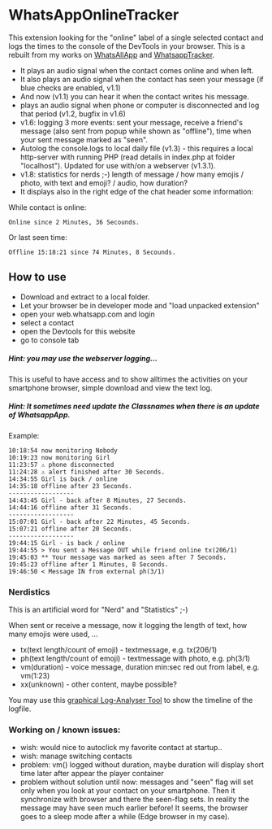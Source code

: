 # WhatsAppOnlineTracker
This extension looking for the "online" label of a single selected contact and logs the times to the console of the DevTools in your browser.
This is a rebuilt from my works on [WhatsAllApp](https://github.com/mathe1/WhatsAllApp-Mod) and [WhatsappTracker](https://github.com/mathe1/WhatsappTracker).

- It plays an audio signal when the contact comes online and when left. 
- It also plays an audio signal when the contact has seen your message (if blue checks are enabled, v1.1)
- And now (v1.1) you can hear it when the contact writes his message.
- plays an audio signal when phone or computer is disconnected and log that period (v1.2, bugfix in v1.6)
- v1.6: logging 3 more events: sent your message, receive a friend's message (also sent from popup while shown as "offline"), time when your sent message marked as "seen".
- Autolog the console.logs to local daily file (v1.3) - this requires a local http-server with running PHP (read details in index.php at folder "localhost"). Updated for use with/on a webserver (v1.3.1).
- v1.8: statistics for nerds ;-) length of message / how many emojis / photo, with text and emoji? / audio, how duration?
- It displays also in the right edge of the chat header some information:

While contact is online:
```
Online since 2 Minutes, 36 Secounds.
```
Or last seen time:
```
Offline 15:18:21 since 74 Minutes, 8 Secounds.
```
## How to use
- Download and extract to a local folder.
- Let your browser be in developer mode and "load unpacked extension"
- open your web.whatsapp.com and login
- select a contact
- open the Devtools for this website
- go to console tab

##### Hint: you may use the webserver logging...
This is useful to have access and to show alltimes the activities on your smartphone browser, simple download and view the text log.

##### Hint: It sometimes need update the Classnames when there is an update of WhatsappApp.

Example:
```
10:18:54 now monitoring Nobody
10:19:23 now monitoring Girl
11:23:57 ⚠️ phone disconnected
11:24:28 ⚠️ alert finished after 30 Seconds.
14:34:55 Girl is back / online
14:35:18 offline after 23 Seconds.
------------------
14:43:45 Girl - back after 8 Minutes, 27 Seconds.
14:44:16 offline after 31 Seconds.
------------------
15:07:01 Girl - back after 22 Minutes, 45 Seconds.
15:07:21 offline after 20 Seconds.
------------------
19:44:15 Girl - is back / online
19:44:55 > You sent a Message OUT while friend online tx(206/1)
19:45:03 ** Your message was marked as seen after 7 Seconds.
19:45:23 offline after 1 Minutes, 8 Seconds.
19:46:50 < Message IN from external ph(3/1)
```

### Nerdistics
This is an artificial word for "Nerd" and "Statistics" ;-)

When sent or receive a message, now it logging the length of text, how many emojis were used, ...
- tx(text length/count of emoji) - textmessage, e.g. tx(206/1)
- ph(text length/count of emoji) - textmessage with photo, e.g. ph(3/1)
- vm(duration) - voice message, duration min:sec red out from label, e.g. vm(1:23) 
- xx(unknown) - other content, maybe possible?

You may use this [graphical Log-Analyser Tool](https://mathesoft.eu/software/whatsapponlinetracker-analyser/) to show the timeline of the logfile.

### Working on / known issues:
- wish: would nice to autoclick my favorite contact at startup..
- wish: manage switching contacts
- problem: vm() logged without duration, maybe duration will display short time later after appear the player container
- problem without solution until now: messages and "seen" flag will set only when you look at your contact on your smartphone. Then it synchronize with browser and there the seen-flag sets. In reality the message may have seen much earlier before! It seems, the browser goes to a sleep mode after a while (Edge browser in my case).

